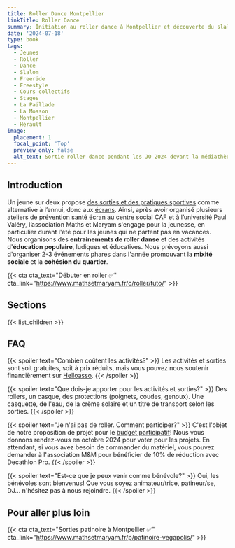 ```yaml
---
title: Roller Dance Montpellier
linkTitle: Roller Dance
summary: Initiation au roller dance à Montpellier et découverte du slalom, roller freeride, roller freestyle. Tutoriels, entrainements et spectacles de roller, le vendredi, à partir de 6 ans. 
date: '2024-07-18'
type: book
tags:
  - Jeunes
  - Roller
  - Dance
  - Slalom
  - Freeride
  - Freestyle
  - Cours collectifs
  - Stages
  - La Paillade
  - La Mosson
  - Montpellier
  - Hérault
image:
  placement: 1
  focal_point: 'Top'
  preview_only: false
  alt_text: Sortie roller dance pendant les JO 2024 devant la médiathèque Pierresvives.
---
```


## Introduction
Un jeune sur deux propose [des sorties et des pratiques sportives](https://www.mathsetmaryam.fr/u/Temoignages-reseaux-sociaux-Montpellier-juin-2023.pdf) comme alternative à l’ennui, donc aux [écrans](https://www.mathsetmaryam.fr/u/Temoignages-reseaux-sociaux-Montpellier-juin-2023.pdf). Ainsi, après avoir organisé plusieurs ateliers de [prévention santé écran](https://www.mathsetmaryam.fr/c/numerique-ecologie/prevention-sante-ecrans/) au centre social CAF et à l’université Paul Valéry, l’association Maths et Maryam s'engage pour la jeunesse, en particulier durant l'été pour les jeunes qui ne partent pas en vacances. Nous organisons des <b>entrainements de roller danse</b> et des activités d'<b>éducation populaire</b>, ludiques et éducatives. Nous prévoyons aussi d'organiser 2-3 événements phares dans l'année promouvant la <b>mixité sociale</b> et la <b>cohésion du quartier</b>.

{{< cta cta_text="Débuter en roller ✅" cta_link="https://www.mathsetmaryam.fr/c/roller/tuto/" >}}

## Sections

{{< list_children >}}

## FAQ

{{< spoiler text="Combien coûtent les activités?" >}}
Les activités et sorties sont soit gratuites, soit à prix réduits, mais vous pouvez nous soutenir financièrement sur [Helloasso](https://www.helloasso.com/associations/maths-et-maryam/formulaires/1).
{{< /spoiler >}}

{{< spoiler text="Que dois-je apporter pour les activités et sorties?" >}}
Des rollers, un casque, des protections (poignets, coudes, genoux).
Une casquette, de l'eau, de la crème solaire et un titre de transport selon les sorties.
{{< /spoiler >}}

{{< spoiler text="Je n'ai pas de roller. Comment participer?" >}}
C'est l'objet de notre proposition de projet pour le [budget participatif](https://participer.montpellier.fr/budget-participatif/roller-dance-montpellier)! Nous vous donnons rendez-vous en octobre 2024 pour voter pour les projets. En attendant, si vous avez besoin de commander du matériel, vous pouvez demander à l'association M&M pour bénéficier de 10% de réduction avec Decathlon Pro.
{{< /spoiler >}}

{{< spoiler text="Est-ce que je peux venir comme bénévole?" >}}
Oui, les bénévoles sont bienvenus! Que vous soyez animateur/trice, patineur/se, DJ... n'hésitez pas à nous rejoindre. 
{{< /spoiler >}}

## Pour aller plus loin

{{< cta cta_text="Sorties patinoire à Montpellier ✅" cta_link="https://www.mathsetmaryam.fr/p/patinoire-vegapolis/" >}}